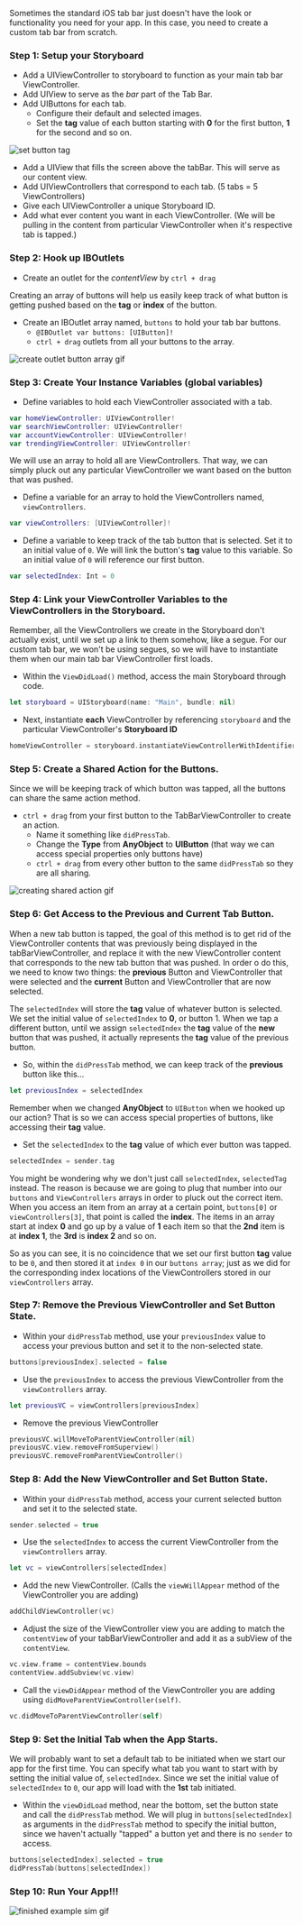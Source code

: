 Sometimes the standard iOS tab bar just doesn't have the look or functionality you need for your app. In this case, you need to create a custom tab bar from scratch.


### Step 1: Setup your Storyboard

- Add a UIViewController to storyboard to function as your main tab bar ViewController.
- Add UIView to serve as the *bar* part of the Tab Bar.
- Add UIButtons for each tab. 
   - Configure their default and selected images.
   - Set the **tag** value of each button starting with **0** for the first button, **1** for the second and so on.  

![set button tag](http://i.imgur.com/Ncd69el.gif)
- Add a UIView that fills the screen above the tabBar. This will serve as our content view.
- Add UIViewControllers that correspond to each tab. (5 tabs = 5 ViewControllers)
- Give each UIViewController a unique Storyboard ID.
- Add what ever content you want in each ViewController. (We will be pulling in the content from particular ViewController when it's respective tab is tapped.)  

### Step 2: Hook up IBOutlets


- Create an outlet for the *contentView* by ``ctrl + drag``

Creating an array of buttons will help us easily keep track of what button is getting pushed based on the **tag** or **index** of the button.
- Create an IBOutlet array named, ``buttons`` to hold your tab bar buttons.
   - ``@IBOutlet var buttons: [UIButton]!``
   - ``ctrl + drag`` outlets from all your buttons to the array.  

![create outlet button array gif](http://i.imgur.com/75MCSIv.gif)

### Step 3: Create Your Instance Variables (global variables)

- Define variables to hold each ViewController associated with a tab.

```Swift
var homeViewController: UIViewController!
var searchViewController: UIViewController!
var accountViewController: UIViewController!
var trendingViewController: UIViewController!
```

We will use an array to hold all are ViewControllers. That way, we can simply pluck out any particular ViewController we want based on the button that was pushed.
- Define a variable for an array to hold the ViewControllers named, ``viewControllers``.

```Swift
var viewControllers: [UIViewController]!
```  

- Define a variable to keep track of the tab button that is selected. Set it to an initial value of ``0``. We will link the button's **tag** value to this variable. So an initial value of ``0`` will reference our first button.

```Swift
var selectedIndex: Int = 0
```

### Step 4: Link your ViewController Variables to the ViewControllers in the Storyboard.

Remember, all the ViewControllers we create in the Storyboard don't actually exist, until we set up a link to them somehow, like a segue. For our custom tab bar, we won't be using segues, so we will have to instantiate them when our main tab bar ViewController first loads.

- Within the ``ViewDidLoad()`` method, access the main Storyboard through code.

```Swift
let storyboard = UIStoryboard(name: "Main", bundle: nil)
```

- Next, instantiate **each** ViewController by referencing ``storyboard`` and the particular ViewController's **Storyboard ID**

```Swift
homeViewController = storyboard.instantiateViewControllerWithIdentifier("HomeViewController")
```

### Step 5: Create a Shared Action for the Buttons.

Since we will be keeping track of which button was tapped, all the buttons can share the same action method.

- ``ctrl + drag`` from your first button to the TabBarViewController to create an action.
   - Name it something like ``didPressTab``.
   - Change the **Type** from **AnyObject** to **UIButton** (that way we can access special properties only buttons have)
   - ``ctrl + drag`` from every other button to the same ``didPressTab`` so they are all sharing.  

![creating shared action gif](http://i.imgur.com/nwJkxAq.gif)

### Step 6: Get Access to the Previous and Current Tab Button.

When a new tab button is tapped, the goal of this method is to get rid of the ViewController contents that was previously being displayed in the tabBarViewController, and replace it with the new ViewController content that corresponds to the new tab button that was pushed. In order o do this, we need to know two things: the **previous** Button and ViewController that were selected and the **current** Button and ViewController that are now selected.   
  
The ``selectedIndex`` will store the **tag** value of whatever button is selected. We set the initial value of ``selectedIndex`` to **0**, or button 1. When we tap a different button, until we assign ``selectedIndex`` the **tag** value of the **new** button that was pushed, it actually represents the **tag** value of the previous button.  
  
- So, within the ``didPressTab`` method, we can keep track of the **previous** button like this...

```Swift
let previousIndex = selectedIndex
```

Remember when we changed **AnyObject** to ``UIButton`` when we hooked up our action? That is so we can access special properties of buttons, like accessing their **tag** value.   
  
- Set the ``selectedIndex`` to the **tag** value of which ever button was tapped.

```Swift
selectedIndex = sender.tag
```

You might be wondering why we don't just call ``selectedIndex``, ``selectedTag`` instead. The reason is because we are going to plug that number into our ``buttons`` and ``ViewControllers`` arrays in order to pluck out the correct item. When you access an item from an array at a certain point, ``buttons[0]`` or ``viewControllers[3]``, that point is called the **index**. The items in an array start at index **0** and go up by a value of **1** each item so that the **2nd** item is at **index 1**, the **3rd** is **index 2** and so on.

So as you can see, it is no coincidence that we set our first button **tag** value to be ``0``, and then stored it at ``index 0`` in our ``buttons array``; just as we did for the corresponding index locations of the ViewControllers stored in our ``viewControllers`` array.  

### Step 7: Remove the Previous ViewController and Set Button State.

- Within your ``didPressTab`` method, use your ``previousIndex`` value to access your previous button and set it to the non-selected state.

```Swift
buttons[previousIndex].selected = false
```

- Use the ``previousIndex`` to access the previous ViewController from the ``viewControllers`` array.

```Swift
let previousVC = viewControllers[previousIndex]
```

- Remove the previous ViewController

```Swift
previousVC.willMoveToParentViewController(nil)
previousVC.view.removeFromSuperview()
previousVC.removeFromParentViewController()
```

### Step 8: Add the New ViewController and Set Button State.

- Within your ``didPressTab`` method, access your current selected button and set it to the selected state.

```Swift
sender.selected = true
```

- Use the ``selectedIndex`` to access the current ViewController from the ``viewControllers`` array.

```Swift
let vc = viewControllers[selectedIndex]
```

- Add the new ViewController. (Calls the ``viewWillAppear`` method of the ViewController you are adding)

```Swift
addChildViewController(vc)
```

- Adjust the size of the ViewController view you are adding to match the ``contentView`` of your tabBarViewController and add it as a subView of the ``contentView``.

```Swift
vc.view.frame = contentView.bounds
contentView.addSubview(vc.view)
```

- Call the ``viewDidAppear`` method of the ViewController you are adding using ``didMoveParentViewController(self)``.

```Swift
vc.didMoveToParentViewController(self)
```

### Step 9: Set the Initial Tab when the App Starts.

We will probably want to set a default tab to be initiated when we start our app for the first time. You can specify what tab you want to start with by setting the initial value of, ``selectedIndex``. Since we set the initial value of ``selectedIndex`` to ``0``, our app will load with the **1st** tab initiated.

- Within the ``viewDidLoad`` method, near the bottom, set the button state and call the ``didPressTab`` method. We will plug in ``buttons[selectedIndex]`` as arguments in the ``didPressTab`` method to specify the initial button, since we haven't actually "tapped" a button yet and there is no ``sender`` to access.

```Swift
buttons[selectedIndex].selected = true
didPressTab(buttons[selectedIndex])
``` 

### Step 10: Run Your App!!!  
![finished example sim gif](http://i.imgur.com/643Ei0D.gif)
